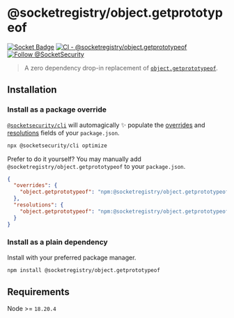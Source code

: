 # @socketregistry/object.getprototypeof

[![Socket Badge](https://socket.dev/api/badge/npm/package/@socketregistry/object.getprototypeof)](https://socket.dev/npm/package/@socketregistry/object.getprototypeof)
[![CI - @socketregistry/object.getprototypeof](https://github.com/SocketDev/socket-registry-js/actions/workflows/test.yml/badge.svg)](https://github.com/SocketDev/socket-registry-js/actions/workflows/test.yml)
[![Follow @SocketSecurity](https://img.shields.io/twitter/follow/SocketSecurity?style=social)](https://twitter.com/SocketSecurity)

> A zero dependency drop-in replacement of
> [`object.getprototypeof`](https://www.npmjs.com/package/object.getprototypeof).

## Installation

### Install as a package override

[`@socketsecurity/cli`](https://www.npmjs.com/package/@socketsecurity/cli) will
automagically :sparkles: populate the
[overrides](https://docs.npmjs.com/cli/v9/configuring-npm/package-json#overrides)
and [resolutions](https://yarnpkg.com/configuration/manifest#resolutions) fields
of your `package.json`.

```sh
npx @socketsecurity/cli optimize
```

Prefer to do it yourself? You may manually add
`@socketregistry/object.getprototypeof` to your `package.json`.

```json
{
  "overrides": {
    "object.getprototypeof": "npm:@socketregistry/object.getprototypeof@^1"
  },
  "resolutions": {
    "object.getprototypeof": "npm:@socketregistry/object.getprototypeof@^1"
  }
}
```

### Install as a plain dependency

Install with your preferred package manager.

```sh
npm install @socketregistry/object.getprototypeof
```

## Requirements

Node >= `18.20.4`
